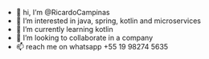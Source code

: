 - 👋 hi, I’m @RicardoCampinas
- 👀 I’m interested in java, spring, kotlin and microservices
- 🌱 I’m currently learning kotlin
- 💞️ I’m looking to collaborate in a company
- 📫 reach me on whatsapp +55 19 98274 5635

<!---
RicardoCampinas/RicardoCampinas is a ✨ special ✨ repository because its `README.md` (this file) appears on your GitHub profile.
You can click the Preview link to take a look at your changes.
--->
